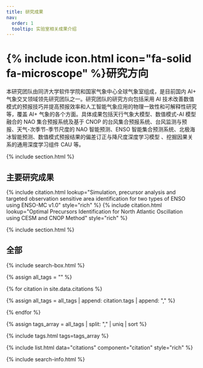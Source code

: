 ```yaml
---
title: 研究成果
nav:
  order: 1
  tooltip: 实验室相关成果介绍
---
```


# {% include icon.html icon="fa-solid fa-microscope" %}研究方向

本研究团队由同济大学软件学院和国家气象中心全球气象室组成，是目前国内 AI+ 气象交叉领域领先研究团队之一。研究团队的研究方向包括采用 AI 技术改善数值模式的预报技巧并提高预报效率和人工智能气象应用的物理一致性和可解释性研究等，覆盖 AI+ 气象的各个方面。具体成果包括天行气象大模型、数值模式-AI 模型融合的 NAO 集合预报系统及基于 CNOP 的台风集合预报系统、台风监测与预报、天气-次季节-季节尺度的 NAO 智能预测、ENSO 智能集合预测系统、北极海冰智能预测、数值模式预报结果的偏差订正与降尺度深度学习模型 、挖掘因果关系的通用深度学习组件 CAU 等。

{% include section.html %}

## 主要研究成果

<div id="main-achievements">
{% include citation.html lookup="Simulation, precursor analysis and targeted observation sensitive area identification for two types of ENSO using ENSO-MC v1.0" style="rich" %}
{% include citation.html lookup="Optimal Precursors Identification for North Atlantic Oscillation using CESM and CNOP Method" style="rich" %}
</div>

{% include section.html %}

## 全部

{% include search-box.html %}

{% assign all_tags = "" %}

{% for citation in site.data.citations %}

  {% assign all_tags = all_tags | append: citation.tags | append: "," %}

{% endfor %}

{% assign tags_array = all_tags | split: "," | uniq | sort %}

{% include tags.html tags=tags_array %}

<div id="citations-list">
  {% include list.html data="citations" component="citation" style="rich" %}
</div>

{% include search-info.html %}
